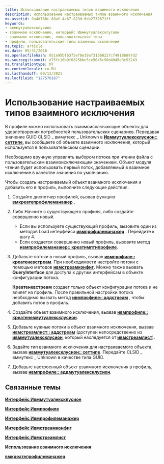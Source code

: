 ```yaml
---
title: Использование настраиваемых типов взаимного исключения
description: Использование настраиваемых типов взаимного исключения
ms.assetid: 9a4d760c-80af-4c67-823d-6da2732671ff
keywords:
- ивммутуалексклусион
- взаимное исключение, интерфейс Ивммутуалексклусион
- взаимное исключение, пользовательские типы
- профили, пользовательские типы взаимных исключений
ms.topic: article
ms.date: 05/31/2018
ms.openlocfilehash: 051e95bfb3f5ef8e39af31368227cf4918b897d2
ms.sourcegitcommit: d75fc10b9f0825bbe5ce5045c90d4045e3c53243
ms.translationtype: MT
ms.contentlocale: ru-RU
ms.lasthandoff: 09/13/2021
ms.locfileid: "127570187"
---
```

# <a name="using-custom-mutual-exclusion-types"></a>Использование настраиваемых типов взаимного исключения

В профиле можно использовать взаимоисключающие объекты для удовлетворения потребностей пользовательских сценариев. Передавая значение GUID CLSID \_ вммутекс \_ Unknown в [**Ивммутуалексклусион:: сеттипе**](/previous-versions/windows/desktop/api/Wmsdkidl/nf-wmsdkidl-iwmmutualexclusion-settype), вы сообщаете об объекте взаимного исключения, который используется в пользовательском сценарии.

Необходимо вручную управлять выбором потока при чтении файла с пользовательским взаимоисключающим значением. Объект модуля чтения будет использовать первый поток, добавляемый в взаимное исключение в качестве значения по умолчанию.

Чтобы создать настраиваемый объект взаимного исключения и добавить его в профиль, выполните следующие действия.

1.  Создайте диспетчер профилей, вызвав функцию [**вмкреатепрофилеманажер**](/previous-versions/windows/desktop/api/Wmsdkidl/nf-wmsdkidl-wmcreateprofilemanager) .
2.  Либо Начните с существующего профиля, либо создайте совершенно новый.
    -   Если вы используете существующий профиль, вызовите один из методов Load интерфейса [**ивмпрофилеманажер**](/previous-versions/windows/desktop/api/wmsdkidl/nn-wmsdkidl-iwmprofilemanager) . Перейдите к шагу 4.
    -   Если создается совершенно новый профиль, вызовите метод [**ивмпрофилеманажер:: креатимптипрофиле**](/previous-versions/windows/desktop/api/Wmsdkidl/nf-wmsdkidl-iwmprofilemanager-createemptyprofile).
3.  Добавьте потоки в новый профиль, вызвав [**ивмпрофиле:: креатеневстреам**](/previous-versions/windows/desktop/api/Wmsdkidl/nf-wmsdkidl-iwmprofile-createnewstream). При необходимости настройте потоки с помощью методов [**ивмстреамконфиг**](/previous-versions/windows/desktop/api/wmsdkidl/nn-wmsdkidl-iwmstreamconfig). Можно также вызвать **QueryInterface** для доступа к другим интерфейсам в объекте конфигурации потока.

    **Креатеневстреам** создает только объект конфигурации потока и не влияет на профиль. После правильной настройки потока необходимо вызвать метод [**ивмпрофиле:: аддстреам**](/previous-versions/windows/desktop/api/Wmsdkidl/nf-wmsdkidl-iwmprofile-addstream) , чтобы добавить поток в профиль.

4.  Создайте объект взаимного исключения, вызвав [**ивмпрофиле:: креатеневмутуалексклусион**](/previous-versions/windows/desktop/api/Wmsdkidl/nf-wmsdkidl-iwmprofile-createnewmutualexclusion).
5.  Добавьте нужные потоки в объект взаимного исключения, вызвав [**ивмстреамлист:: аддстреам**](/previous-versions/windows/desktop/api/Wmsdkidl/nf-wmsdkidl-iwmstreamlist-addstream) (доступен непосредственно из [**ивммутуалексклусион**](/previous-versions/windows/desktop/api/wmsdkidl/nn-wmsdkidl-iwmmutualexclusion), который наследуется от [**ивмстреамлист**](/previous-versions/windows/desktop/api/wmsdkidl/nn-wmsdkidl-iwmstreamlist)).
6.  Задайте тип взаимного исключения для настраиваемого объекта, вызвав [**ивммутуалексклусион:: сеттипе**](/previous-versions/windows/desktop/api/Wmsdkidl/nf-wmsdkidl-iwmmutualexclusion-settype). Передайте CLSID \_ вммутекс \_ Unknown в качестве типа GUID.
7.  Добавьте настроенный объект взаимного исключения в профиль, вызвав [**ивмпрофиле:: аддмутуалексклусион**](/previous-versions/windows/desktop/api/Wmsdkidl/nf-wmsdkidl-iwmprofile-addmutualexclusion).

## <a name="related-topics"></a>Связанные темы

<dl> <dt>

[**Интерфейс Ивммутуалексклусион**](/previous-versions/windows/desktop/api/wmsdkidl/nn-wmsdkidl-iwmmutualexclusion)
</dt> <dt>

[**Интерфейс Ивмпрофиле**](iwmprofile.md)
</dt> <dt>

[**Интерфейс Ивмпрофилеманажер**](/previous-versions/windows/desktop/api/wmsdkidl/nn-wmsdkidl-iwmprofilemanager)
</dt> <dt>

[**Интерфейс Ивмстреамконфиг**](/previous-versions/windows/desktop/api/wmsdkidl/nn-wmsdkidl-iwmstreamconfig)
</dt> <dt>

[**Интерфейс Ивмстреамлист**](/previous-versions/windows/desktop/api/wmsdkidl/nn-wmsdkidl-iwmstreamlist)
</dt> <dt>

[**Использование взаимного исключения**](using-mutual-exclusion.md)
</dt> <dt>

[**вмкреатепрофилеманажер**](/previous-versions/windows/desktop/api/Wmsdkidl/nf-wmsdkidl-wmcreateprofilemanager)
</dt> </dl>

 

 




